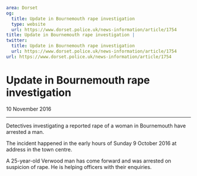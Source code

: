 ```yaml
area: Dorset
og:
  title: Update in Bournemouth rape investigation
  type: website
  url: https://www.dorset.police.uk/news-information/article/1754
title: Update in Bournemouth rape investigation |
twitter:
  title: Update in Bournemouth rape investigation
  url: https://www.dorset.police.uk/news-information/article/1754
url: https://www.dorset.police.uk/news-information/article/1754
```

# Update in Bournemouth rape investigation

10 November 2016

* * *

Detectives investigating a reported rape of a woman in Bournemouth have arrested a man.

The incident happened in the early hours of Sunday 9 October 2016 at address in the town centre.

A 25-year-old Verwood man has come forward and was arrested on suspicion of rape. He is helping officers with their enquiries.
